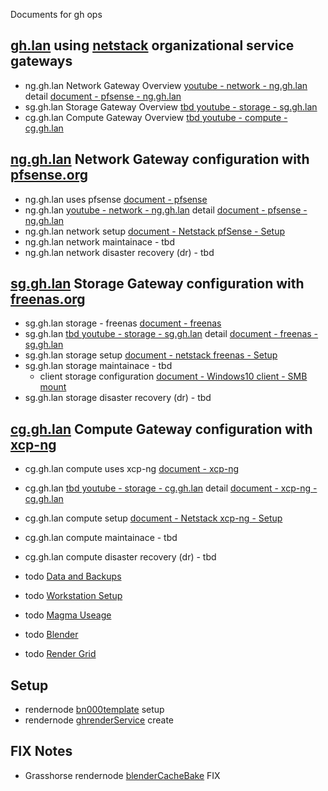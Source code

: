Documents for gh ops

## [gh.lan](http://gh.2cld.net) using [netstack](https://netstack.org/docs) organizational service gateways
- ng.gh.lan Network Gateway Overview [youtube - network - ng.gh.lan](https://youtu.be/HJzfB8MpkJg) detail [document - pfsense - ng.gh.lan](./pfsense/ghlanOverviewDetail)
- sg.gh.lan Storage Gateway Overview [tbd youtube - storage - sg.gh.lan]()
- cg.gh.lan Compute Gateway Overview [tbd youtube - compute - cg.gh.lan]()

## [ng.gh.lan](https://ng.gh.lan) Network Gateway configuration with [pfsense.org](https://www.pfsense.org/)
- ng.gh.lan uses pfsense [document - pfsense](./pfsense/)
- ng.gh.lan [youtube - network - ng.gh.lan](https://youtu.be/HJzfB8MpkJg) detail [document - pfsense - ng.gh.lan](./pfsense/ghlanOverviewDetail)
- ng.gh.lan network setup [document - Netstack pfSense - Setup](https://netstack.org/docs/lan/network/pfsense/setup)
- ng.gh.lan network maintainace - tbd
- ng.gh.lan network disaster recovery (dr) - tbd

## [sg.gh.lan](https://sg.gh.lan) Storage Gateway configuration with [freenas.org](https://www.freenas.org/) 
- sg.gh.lan storage - freenas [document - freenas](./freeNAS/)
- sg.gh.lan [tbd youtube - storage - sg.gh.lan]() detail [document - freenas - sg.gh.lan](./freeNAS/ghlanStorageOverviewDetail)
- sg.gh.lan storage setup [document - netstack freenas - Setup](https://netstack.org/docs/lan/storage/freenas/setup)
- sg.gh.lan storage maintainace - tbd
    - client storage configuration [document - Windows10 client - SMB mount](https://netstack.org/docs/lan/storage/freenas/setup#windows-10-map-network-drive)
- sg.gh.lan storage disaster recovery (dr) - tbd

## [cg.gh.lan](https://cg.gh.lan) Compute Gateway configuration with [xcp-ng](https://xcp-ng.org)
- cg.gh.lan compute uses xcp-ng [document - xcp-ng](./xcp-ng/)
- cg.gh.lan [tbd youtube - storage - cg.gh.lan]() detail [document - xcp-ng - cg.gh.lan](./xcp-ng/ghlanComputeOverviewDetail)
- cg.gh.lan compute setup [document - Netstack xcp-ng - Setup](https://netstack.org/docs/lan/compute/xcp-ng/setup)
- cg.gh.lan compute maintainace - tbd
- cg.gh.lan compute disaster recovery (dr) - tbd


- todo [Data and Backups]()
- todo [Workstation Setup]()
- todo [Magma Useage]()
- todo [Blender]()
- todo [Render Grid]()

## Setup
- rendernode [bn000template](bn000template.html) setup
- rendernode [ghrenderService](ghrenderService.html) create

## FIX Notes
- Grasshorse rendernode [blenderCacheBake](blenderCacheBake.html) FIX
